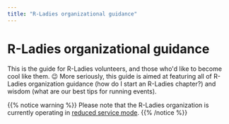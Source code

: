 ```yaml
---
title: "R-Ladies organizational guidance"
---
```

  
# R-Ladies organizational guidance
  
This is the guide for R-Ladies volunteers, and those who'd like to become cool like them. :wink:
More seriously, this guide is aimed at featuring all of R-Ladies organization guidance (how do I start an R-Ladies chapter?) and wisdom (what are our best tips for running events).

{{% notice warning %}}
Please note that the R-Ladies organization is currently operating in [reduced service mode](https://blog.rladies.org/post/reduced-service-note/).
{{% /notice %}}
